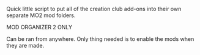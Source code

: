 Quick little script to put all of the creation club add-ons into their own separate MO2 mod folders.

MOD ORGANIZER 2 ONLY

Can be ran from anywhere. Only thing needed is to enable the mods when they are made.
